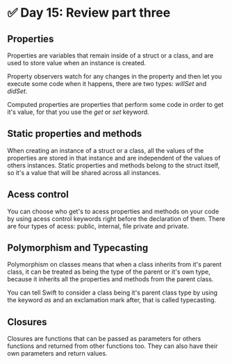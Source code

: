 # :white_check_mark: Day 15: Review part three

## Properties

Properties are variables that remain inside of a struct or a class, and are used to store value when an instance is created.

Property observers watch for any changes in the property and then let you execute some code when it happens, there are two types: *willSet* and *didSet*.

Computed properties are properties that perform some code in order to get it's value, for that you use the *get* or *set* keyword.

## Static properties and methods

When creating an instance of a struct or a class, all the values of the properties are stored in that instance and are independent of the values of others instances. Static properties and methods belong to the struct itself, so it's a value that will be shared across all instances.

## Acess control

You can choose who get's to acess properties and methods on your code by using acess control keywords right before the declaration of them. There are four types of acess: public, internal, file private and private.

## Polymorphism and Typecasting

Polymorphism on classes means that when a class inherits from it's parent class, it can be treated as being the type of the parent or it's own type, because it inherits all the properties and methods from the parent class.

You can tell Swift to consider a class being it's parent class type by using the keyword *as* and an exclamation mark after, that is called typecasting.

## Closures

Closures are functions that can be passed as parameters for others functions and returned from other functions too. They can also have their own parameters and return values.




